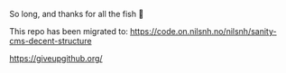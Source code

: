 So long, and thanks for all the fish :dolphin:

This repo has been migrated to: https://code.on.nilsnh.no/nilsnh/sanity-cms-decent-structure

https://giveupgithub.org/

